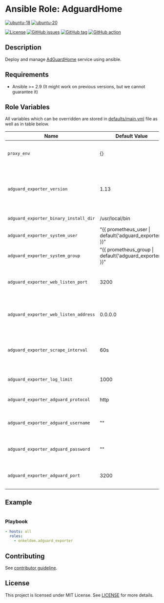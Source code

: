 # Ansible Role: AdguardHome

[![ubuntu-18](https://img.shields.io/badge/ubuntu-18.x-orange?style=flat&logo=ubuntu)](https://ubuntu.com/)
[![ubuntu-20](https://img.shields.io/badge/ubuntu-20.x-orange?style=flat&logo=ubuntu)](https://ubuntu.com/)

[![License](https://img.shields.io/badge/license-MIT%20License-brightgreen.svg?style=flat)](https://opensource.org/licenses/MIT)
[![GitHub issues](https://img.shields.io/github/issues/OnkelDom/ansible-role-adguard-exporter?style=flat)](https://github.com/OnkelDom/ansible-role-adguard-exporter/issues)
[![GitHub tag](https://img.shields.io/github/tag/OnkelDom/ansible-role-adguard-exporter.svg?style=flat)](https://github.com/OnkelDom/ansible-role-adguard-exporter/tags)
[![GitHub action](https://github.com/OnkelDom/ansible-role-adguard-exporter/workflows/ansible-lint/badge.svg)](https://github.com/OnkelDom/ansible-role-adguard-exporter)

## Description

Deploy and manage [AdGuardHome](https://github.com/AdguardTeam/AdGuardHome) service using ansible.

## Requirements

- Ansible >= 2.9 (It might work on previous versions, but we cannot guarantee it)

## Role Variables

All variables which can be overridden are stored in [defaults/main.yml](defaults/main.yml) file as well as in table below.

| Name           | Default Value | Description                        |
| -------------- | ------------- | -----------------------------------|
| `proxy_env` | {} | Proxy environment variables for Client|
| `adguard_exporter_version` | 1.13 | AdGuard-Exporter package version. Also accepts `latest` as parameter. |
| `adguard_exporter_binary_install_dir` | /usr/local/bin | Binary install dir |
| `adguard_exporter_system_user` | "{{ prometheus_user \| default('adguard_exporter') }}" | Service User |
| `adguard_exporter_system_group` | "{{ prometheus_group \| default('adguard_exporter') }}" | Serviceuser Group |
| `adguard_exporter_web_listen_port` | 3200 | Port on which adguard-exporter will be listening |
| `adguard_exporter_web_listen_address` | 0.0.0.0 | Address on which adguard-exporter will be listening |
| `adguard_exporter_scrape_interval` | 60s | Interval of time the exporter will fetch data from Adguard |
| `adguard_exporter_log_limit` | 1000 | Limit for the return log data |
| `adguard_exporter_adguard_protocol` | http | Protocol to use to query Adguard |
| `adguard_exporter_adguard_username` | "" | Username to login to Adguard Home |
| `adguard_exporter_adguard_password` | "" | Password defined on the Adguard interface |
| `adguard_exporter_adguard_port` | 3200 | Port to use to communicate with Adguard API |

## Example
```yaml

```

### Playbook

```yaml
- hosts: all
  roles:
    - onkeldom.adguard_exporter
```

## Contributing

See [contributor guideline](CONTRIBUTING.md).

## License

This project is licensed under MIT License. See [LICENSE](/LICENSE) for more details.
